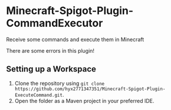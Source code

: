 # Minecraft-Spigot-Plugin-CommandExecutor
Receive some commands and execute them in Minecraft

There are some errors in this plugin!

## Setting up a Workspace

1. Clone the repository using `git clone https://github.com/hyx2771347351/Minecraft-Spigot-Plugin-ExecuteCommand.git`.
2. Open the folder as a Maven project in your preferred IDE.
